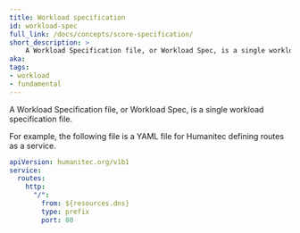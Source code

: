 ```yaml
---
title: Workload specification
id: workload-spec
full_link: /docs/concepts/score-specification/
short_description: >
    A Workload Specification file, or Workload Spec, is a single workload specification file.
aka:
tags:
- workload
- fundamental
---
```


A Workload Specification file, or Workload Spec, is a single workload specification file.

<!--more-->

For example, the following file is a YAML file for Humanitec defining routes as a service.

```yml
apiVersion: humanitec.org/v1b1
service:
  routes:
    http:
      "/":
        from: ${resources.dns}
        type: prefix
        port: 80
```
